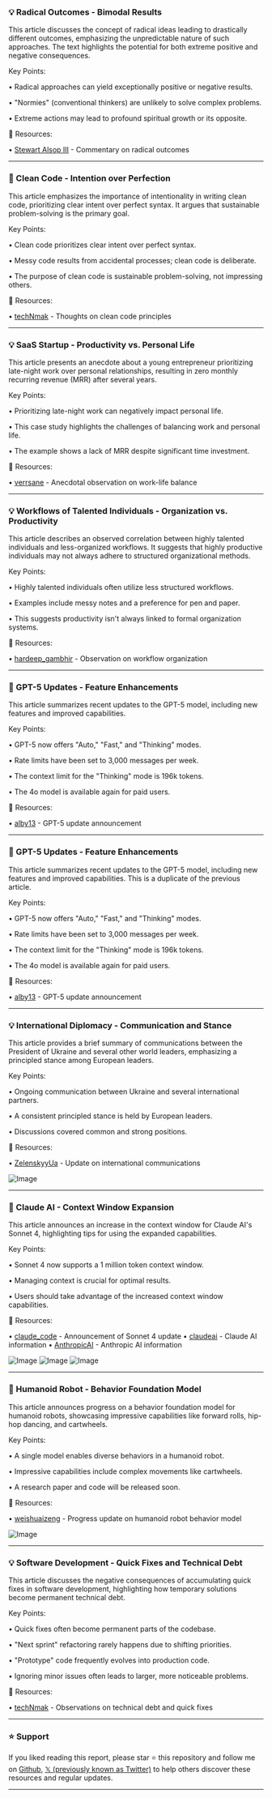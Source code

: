 ### 💡 Radical Outcomes - Bimodal Results

This article discusses the concept of radical ideas leading to drastically different outcomes, emphasizing the unpredictable nature of such approaches.  The text highlights the potential for both extreme positive and negative consequences.

Key Points:

• Radical approaches can yield exceptionally positive or negative results.


•  "Normies" (conventional thinkers) are unlikely to solve complex problems.


•  Extreme actions may lead to profound spiritual growth or its opposite.



🔗 Resources:

• [Stewart Alsop III](https://x.com/StewartalsopIII) -  Commentary on radical outcomes


---

### 🤖 Clean Code - Intention over Perfection

This article emphasizes the importance of intentionality in writing clean code, prioritizing clear intent over perfect syntax.  It argues that sustainable problem-solving is the primary goal.


Key Points:

• Clean code prioritizes clear intent over perfect syntax.


• Messy code results from accidental processes; clean code is deliberate.


• The purpose of clean code is sustainable problem-solving, not impressing others.



🔗 Resources:

• [techNmak](https://x.com/techNmak) -  Thoughts on clean code principles


---

### 💡 SaaS Startup - Productivity vs. Personal Life

This article presents an anecdote about a young entrepreneur prioritizing late-night work over personal relationships, resulting in zero monthly recurring revenue (MRR) after several years.


Key Points:

•  Prioritizing late-night work can negatively impact personal life.


•  This case study highlights the challenges of balancing work and personal life.


•  The example shows a lack of MRR despite significant time investment.



🔗 Resources:

• [verrsane](https://x.com/verrsane) -  Anecdotal observation on work-life balance


---

### 💡  Workflows of Talented Individuals - Organization vs. Productivity

This article describes an observed correlation between highly talented individuals and less-organized workflows.  It suggests that highly productive individuals may not always adhere to structured organizational methods.


Key Points:

• Highly talented individuals often utilize less structured workflows.


•  Examples include messy notes and a preference for pen and paper.


•  This suggests productivity isn't always linked to formal organization systems.


🔗 Resources:

• [hardeep_gambhir](https://x.com/hardeep_gambhir) - Observation on workflow organization


---

### 🤖 GPT-5 Updates - Feature Enhancements

This article summarizes recent updates to the GPT-5 model, including new features and improved capabilities.


Key Points:

•  GPT-5 now offers "Auto," "Fast," and "Thinking" modes.


•  Rate limits have been set to 3,000 messages per week.


•  The context limit for the "Thinking" mode is 196k tokens.


•  The 4o model is available again for paid users.



🔗 Resources:

• [alby13](https://x.com/alby13) -  GPT-5 update announcement


---

### 🤖 GPT-5 Updates - Feature Enhancements

This article summarizes recent updates to the GPT-5 model, including new features and improved capabilities.  This is a duplicate of the previous article.


Key Points:

•  GPT-5 now offers "Auto," "Fast," and "Thinking" modes.


•  Rate limits have been set to 3,000 messages per week.


•  The context limit for the "Thinking" mode is 196k tokens.


•  The 4o model is available again for paid users.



🔗 Resources:

• [alby13](https://x.com/alby13) - GPT-5 update announcement


---

### 💡 International Diplomacy -  Communication and Stance

This article provides a brief summary of communications between the President of Ukraine and several other world leaders, emphasizing a principled stance among European leaders.


Key Points:

•  Ongoing communication between Ukraine and several international partners.


•  A consistent principled stance is held by European leaders.


•  Discussions covered common and strong positions.


🔗 Resources:

• [ZelenskyyUa](https://x.com/ZelenskyyUa) - Update on international communications

![Image](https://pbs.twimg.com/amplify_video_thumb/1955348071723769856/img/ss5BaF86uHQMo4m_.jpg)


---

### 🤖 Claude AI -  Context Window Expansion

This article announces an increase in the context window for Claude AI's Sonnet 4, highlighting tips for using the expanded capabilities.


Key Points:

• Sonnet 4 now supports a 1 million token context window.


• Managing context is crucial for optimal results.


•  Users should take advantage of the increased context window capabilities.



🔗 Resources:

• [claude_code](https://x.com/claude_code) - Announcement of Sonnet 4 update
• [claudeai](https://x.com/claudeai) -  Claude AI information
• [AnthropicAI](https://x.com/AnthropicAI) - Anthropic AI information

![Image](https://pbs.twimg.com/media/GyM6UeNXIAAaJAK?format=jpg&name=small)
![Image](https://pbs.twimg.com/media/GyM6etbXEAI4vd_?format=jpg&name=small)
![Image](https://pbs.twimg.com/media/GyKbq3IaEAAREC5?format=png&name=240x240)


---

### 🤖 Humanoid Robot - Behavior Foundation Model

This article announces progress on a behavior foundation model for humanoid robots, showcasing impressive capabilities like forward rolls, hip-hop dancing, and cartwheels.


Key Points:

•  A single model enables diverse behaviors in a humanoid robot.


•  Impressive capabilities include complex movements like cartwheels.


•  A research paper and code will be released soon.



🔗 Resources:

• [weishuaizeng](https://x.com/weishuaizeng) -  Progress update on humanoid robot behavior model

![Image](https://pbs.twimg.com/amplify_video_thumb/1955295342716657664/img/eS991FbwhBug8796.jpg)


---

### 💡 Software Development - Quick Fixes and Technical Debt

This article discusses the negative consequences of accumulating quick fixes in software development, highlighting how temporary solutions become permanent technical debt.


Key Points:

• Quick fixes often become permanent parts of the codebase.


•  "Next sprint" refactoring rarely happens due to shifting priorities.


•  "Prototype" code frequently evolves into production code.


•  Ignoring minor issues often leads to larger, more noticeable problems.



🔗 Resources:

• [techNmak](https://x.com/techNmak) -  Observations on technical debt and quick fixes


---

### ⭐️ Support

If you liked reading this report, please star ⭐️ this repository and follow me on [Github](https://github.com/Drix10), [𝕏 (previously known as Twitter)](https://x.com/DRIX_10_) to help others discover these resources and regular updates.

---